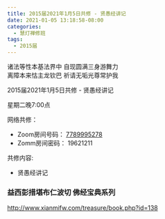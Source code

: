 ```yaml
---
title: 2015届2021年1月5日共修 - 贤愚经讲记
date: 2021-01-05 13:18:58-08:00
categories:
  - 慧灯禅修班
tags:
  - 2015届
---
```


诸法等性本基法界中 自现圆满三身游舞力  
离障本来怙主龙钦巴 祈请无垢光尊常护我  

2015届2021年1月5日共修 - 贤愚经讲记

星期二晚7:00点

网络共修：
- Zoom房间号码： [7789995278](https://us02web.zoom.us/j/7789995278?pwd=VjZmbWJFY2k2K0E5RVB2cTNIQmhqUT09)
- Zomm房间密码： 19621211

共修内容: 

* 贤愚经讲记

### 益西彭措堪布仁波切 佛经宝典系列
<http://www.xianmifw.com/treasure/book.php?id=138>


